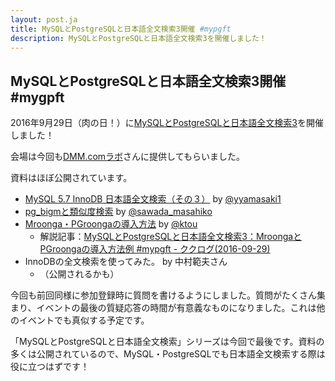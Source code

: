 ```yaml
---
layout: post.ja
title: MySQLとPostgreSQLと日本語全文検索3開催 #mypgft
description: MySQLとPostgreSQLと日本語全文検索3を開催しました！
---
```


## MySQLとPostgreSQLと日本語全文検索3開催 #mygpft

2016年9月29日（肉の日！）に[MySQLとPostgreSQLと日本語全文検索3](https://groonga.doorkeeper.jp/events/50541)を開催しました！

会場は今回も[DMM.comラボ](http://labo.dmm.com/about/access/)さんに提供してもらいました。

資料はほぼ公開されています。

  * [MySQL 5.7 InnoDB 日本語全文検索（その３）](http://www.slideshare.net/yoyamasaki/20160929-inno-dbftsjp) by [@yyamasaki1](https://twitter.com/yyamasaki1)
  * [pg\_bigmと類似度検索](http://www.slideshare.net/masahikosawada98/pgbigm-66639588) by [@sawada_masahiko](https://twitter.com/sawada_masahiko)
  * [Mroonga・PGroongaの導入方法](https://slide.rabbit-shocker.org/authors/kou/mysql-and-postgresql-and-japanese-full-text-search-3/) by [@ktou](https://twitter.com/ktou)
    * 解説記事：[MySQLとPostgreSQLと日本語全文検索3：MroongaとPGroongaの導入方法例 #mypgft - ククログ(2016-09-29)](http://www.clear-code.com/blog/2016/9/29.html)
  * InnoDBの全文検索を使ってみた。 by 中村範夫さん
    * （公開されるかも）

今回も前回同様に参加登録時に質問を書けるようにしました。質問がたくさん集まり、イベントの最後の質疑応答の時間が有意義なものになりました。これは他のイベントでも真似する予定です。

「MySQLとPostgreSQLと日本語全文検索」シリーズは今回で最後です。資料の多くは公開されているので、MySQL・PostgreSQLでも日本語全文検索する際は役に立つはずです！
